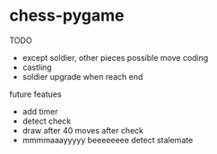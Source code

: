 # chess-pygame

TODO
- except soldier, other pieces possible move coding
- castling
- soldier upgrade when reach end


future featues
- add timer
- detect check
- draw after 40 moves after check
- mmmmaaayyyyy beeeeeeee detect stalemate